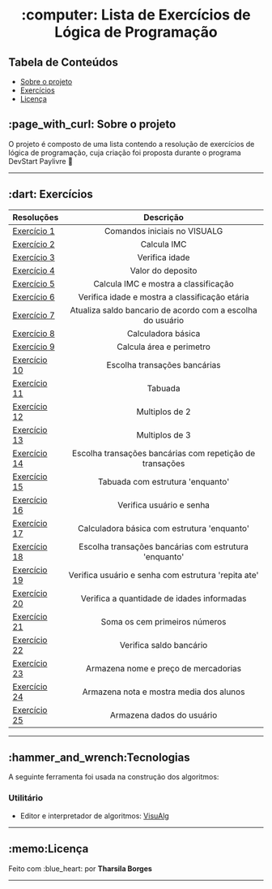 <h1 align="center">:computer: Lista de Exercícios de Lógica de Programação</h1>
 
<h2>Tabela de Conteúdos</h2>
 <ul>
  <li><a href="#sobre-o-projeto">Sobre o projeto</a></li>
  <li><a href="#exercicios">Exercícios</a></li>
  <li><a href="#licença">Licença</a></li>
 </ul>
  
<h2 id="sobre-o-projeto">:page_with_curl: Sobre o projeto</h2>
<p>O projeto é composto de uma lista contendo a resolução de exercícios de lógica de programação, cuja criação foi proposta durante o programa DevStart Paylivre 🚀<p>
<hr>


<h2 id="exercicios">:dart: Exercícios</h2>

| Resoluções     | Descrição                           |
| :---------- | :----------------------------------: |
| [Exercício 1](./algoritmos/exercicio1.alg) | Comandos iniciais no VISUALG |
| [Exercício 2](./algoritmos/exercicio2.alg) | Calcula IMC |
| [Exercício 3](./algoritmos/exercicio3.alg) | Verifica idade |
| [Exercício 4](./algoritmos/exercicio4.alg) | Valor do deposito|
| [Exercício 5](./algoritmos/exercicio5.alg) | Calcula IMC e mostra a classificação |
| [Exercício 6](./algoritmos/exercicio6.alg) | Verifica idade e mostra a classificação etária |
| [Exercício 7](./algoritmos/exercicio7.alg) | Atualiza saldo bancario de acordo com a escolha do usuário |
| [Exercício 8](./algoritmos/exercicio8.alg) | Calculadora básica |
| [Exercício 9](./algoritmos/exercicio9.alg) | Calcula área e perimetro |
| [Exercício 10](./algoritmos/exercicio10.alg) | Escolha transações bancárias |
| [Exercício 11](./algoritmos/exercicio11.alg) | Tabuada |
| [Exercício 12](./algoritmos/exercicio12.alg) | Multiplos de 2 |
| [Exercício 13](./algoritmos/exercicio13.alg) | Multiplos de 3 |
| [Exercício 14](./algoritmos/exercicio14.alg) | Escolha transações bancárias com repetição de transações |
| [Exercício 15](./algoritmos/exercicio15.alg) | Tabuada com estrutura 'enquanto' |
| [Exercício 16](./algoritmos/exercicio16.alg) | Verifica usuário e senha|
| [Exercício 17](./algoritmos/exercicio17.alg) | Calculadora básica com estrutura 'enquanto' |
| [Exercício 18](./algoritmos/exercicio18.alg) | Escolha transações bancárias com estrutura 'enquanto' |
| [Exercício 19](./algoritmos/exercicio19.alg) | Verifica usuário e senha com estrutura 'repita ate' |
| [Exercício 20](./algoritmos/exercicio20.alg) | Verifica a quantidade de idades informadas |
| [Exercício 21](./algoritmos/exercicio21.alg) | Soma os cem primeiros números |
| [Exercício 22](./algoritmos/exercicio22.alg) | Verifica saldo bancário |
| [Exercício 23](./algoritmos/exercicio23.alg) | Armazena nome e preço de mercadorias |
| [Exercício 24](./algoritmos/exercicio24.alg) | Armazena nota e mostra media dos alunos |
| [Exercício 25](./algoritmos/exercicio25.alg) | Armazena dados do usuário |

<hr>

<h2 id="tecnologias">:hammer_and_wrench:Tecnologias</h2>
<p>A seguinte ferramenta foi usada na construção dos algoritmos:</p>
 
<h3>Utilitário</h3>
<ul>
 <li><p> Editor e interpretador de algoritmos: <a href="https://visualg3.com.br/">VisuAlg</a></p>
</ul>

<hr>
  

<h2 id="licença">:memo:Licença</h2>
<p> Feito com :blue_heart: por <strong>Tharsila Borges</strong></p>

<hr>
